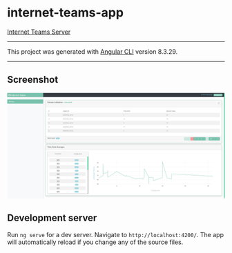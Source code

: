 # internet-teams-app

[Internet Teams Server](https://github.com/AviNessimian/InternetTeamsSln "InternetTeamsSln")
___
This project was generated with [Angular CLI](https://github.com/angular/angular-cli) version 8.3.29.
___

## Screenshot
![Screenshot](Capture.PNG)


## Development server

Run `ng serve` for a dev server. Navigate to `http://localhost:4200/`. The app will automatically reload if you change any of the source files.


